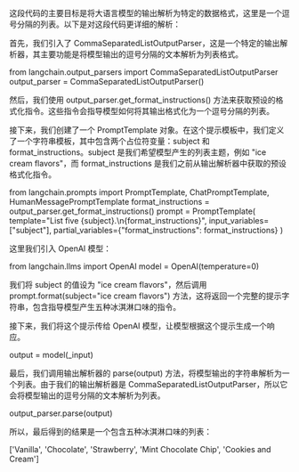 这段代码的主要目标是将大语言模型的输出解析为特定的数据格式，这里是一个逗号分隔的列表。以下是对这段代码更详细的解析：

首先，我们引入了 CommaSeparatedListOutputParser，这是一个特定的输出解析器，其主要功能是将模型输出的逗号分隔的文本解析为列表格式。

from langchain.output_parsers import CommaSeparatedListOutputParser
output_parser = CommaSeparatedListOutputParser()

然后，我们使用 output_parser.get_format_instructions() 方法来获取预设的格式化指令。这些指令会指导模型如何将其输出格式化为一个逗号分隔的列表。

接下来，我们创建了一个 PromptTemplate 对象。在这个提示模板中，我们定义了一个字符串模板，其中包含两个占位符变量：subject 和 format_instructions。subject 是我们希望模型产生的列表主题，例如 "ice cream flavors"，而 format_instructions 是我们之前从输出解析器中获取的预设格式化指令。

from langchain.prompts import PromptTemplate, ChatPromptTemplate, HumanMessagePromptTemplate
format_instructions = output_parser.get_format_instructions()
prompt = PromptTemplate(
  template="List five {subject}.\n{format_instructions}",
  input_variables=["subject"],
  partial_variables={"format_instructions": format_instructions}
)

这里我们引入 OpenAI 模型：

from langchain.llms import OpenAI
model = OpenAI(temperature=0)

我们将 subject 的值设为 "ice cream flavors"，然后调用 prompt.format(subject="ice cream flavors") 方法，这将返回一个完整的提示字符串，包含指导模型产生五种冰淇淋口味的指令。

接下来，我们将这个提示传给 OpenAI 模型，让模型根据这个提示生成一个响应。

output = model(_input)

最后，我们调用输出解析器的 parse(output) 方法，将模型输出的字符串解析为一个列表。由于我们的输出解析器是 CommaSeparatedListOutputParser，所以它会将模型输出的逗号分隔的文本解析为列表。

output_parser.parse(output)

所以，最后得到的结果是一个包含五种冰淇淋口味的列表：

['Vanilla', 'Chocolate', 'Strawberry', 'Mint Chocolate Chip', 'Cookies and Cream']